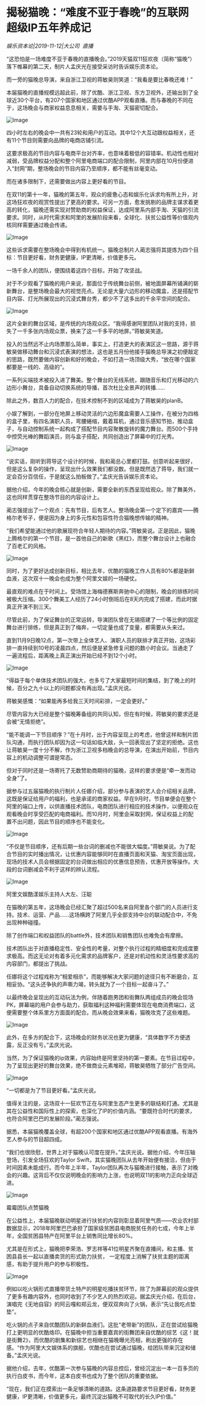 # 揭秘猫晚：“难度不亚于春晚”的互联网超级IP五年养成记

*娱乐资本论|2019-11-12|大公司 
                                                直播*

“这恐怕是一场难度不亚于春晚的直播晚会。”2019天猫双11狂欢夜（简称“猫晚”）落下帷幕的第二天，制片人孟庆光在接受采访时告诉娱乐资本论。

而一旁的猫晚总导演，来自浙江卫视的蒋敏昊则笑道：“我看是要比春晚还难！”

本届猫晚的直播规模远超此前，除了优酷、浙江卫视、东方卫视外，还输出到了全球近30个平台，有207个国家和地区通过优酷APP观看直播。而与春晚的不同在于，这场晚会与商家权益息息相关，需要与手淘、天猫密切配合。

![Image](http://p1.pstatp.com/large/pgc-image/272240092e664d51a1c9f337b6b9f028)

四小时左右的晚会中一共有23轮和用户的互动。其中12个大互动跟权益相关，还有11个节目则需要向品牌的电商店铺引流。

这要求极高的节目内容与电商平台对齐率，也意味着极低的容错率。机动性也相对减弱，受品牌权益分配和整个阿里电商端口的配合限制，阿里内部在10月份便进入“封网”期，整场晚会的节目内容乃至顺序，都不能有丝毫变动。

而在诸多限制下，还需要做出内容上更好看的节目。

在双11的第十一年，猫晚的第五年，观众的疲惫心态和娱乐化诉求均有所上升，对这场狂欢夜的观赏性提出了更高的要求。可另一方面，愈发挑剔的品牌主谋求着更高的转化，猫晚还需实现对赞助商的权益保证，达成阿里系内部手淘、天猫的引流要求。同时，从时代需求和阿里的发展阶段来看，全球化、扶贫公益性等价值观内核同样需要通过晚会传递。

![Image](http://p1.pstatp.com/large/pgc-image/db9cc77252d048d0b46bd76d8f481cb9)

这些诉求需要在整场晚会中得到有机统一。猫晚总制片人蔺志强将其提炼为四个目标：节目更好看，财务更健康，IP更清晰，价值更多元。

一场千余人的团队，便围绕着这四个目标，开始了攻坚战。

对于不少观看了猫晚的用户来说，那面位于传统舞台前侧，被地面屏幕所铺满的崭新舞台，是整场晚会最大的视觉亮点。无论是大量六边形的移动魔盒，还是搭配节目内容、灯光所展现出的沉浸式舞台秀，都少不了这多出的千余平空间的配合。

![Image](http://p3.pstatp.com/large/pgc-image/f077c25355cd40efb376644ce3aad0f7)

这片全新的舞台区域，是传统的内场观众区。“我得感谢阿里团队对我的支持，损失了一千多张内场观众票，换来了这一千多平的地屏。”蒋敏昊笑道。

投入的当然远不止内场票那么简单，事实上，打造更大的表演区这一思路，源于蒋敏昊做移动舞台和沉浸式表演的想法，这也是五月份他接手猫晚总导演之初便敲定的思路，既然要做内容创新和好的晚会，不如打造一场顶级大秀，“放在哪个国家都要是一线的、高级的”。

一系列尖端技术被投入进了舞美。整个舞台的无线系统，跟随音乐和灯光移动的六边形小舞台，具备自动切换系统的导播，首次杜比全景声的转播……

除此之外，数百人力的配合，在技术控制不到的区域成为了蒋敏昊的planB。

小娱了解到，一部分在地屏上移动灵活的六边形魔盒需要人工操作，在被分为四格的盒子里，有四名演职人员，弯腰蜷缩，戴着耳机，通过音乐感知节拍，推动盒子，与自动控制系统一起构成了搭配节目内容聚散旋转的魔力舞台。而500个手持中控荧光棒的舞蹈演员，则与盒子搭配，共同创造出了屏幕中的灯光秀。

![Image](http://p1.pstatp.com/large/pgc-image/69732cab823e4b24b7bbdad97ad0f03f)

“说实话，刚听到蒋导这个设计的时候，我和蔺总心里都打鼓。创意听起来很好，但是这么复杂的操作，呈现出什么效果我们都没数。但是既然选了蒋导，我们就一定会百分百信任，于是就这么拍板做了。”孟庆光告诉娱乐资本论。

据他介绍，今年的晚会核心就是创新，需要全新的东西呈现给观众。除了舞美外，这也同样贯穿在整场节目的内容设计上。

蔺志强提出了一个观点：先有节目，后有艺人。整场晚会第一个定下的嘉宾——腾格尔老爷子，便是因为身上的多元性和包容性符合猫晚想传输的精神。

“我们希望能通过他的歌展现符合年轻人期待的内容。”蒋敏昊说。正是因此，猫晚上腾格尔的第一个节目，是一首他自己的新歌《黑红》，而整个舞台设计上也融合了百老汇的风格。

![Image](http://p1.pstatp.com/large/pgc-image/792dfd1913e54c6ea1de614d9bffe7d0)

同时，为了更好达成创新目标，相比去年，优酷的猫晚工作人员有80%都是新鲜血液，这次双十一晚会也成为整个阿里文娱的一场硬仗。

最直观的难点在于时间上。受场馆上海梅德赛斯奔驰中心的限制，晚会的排练时间被极大压缩。300个舞美工人经历了24小时倒班后在8天内完成了搭建，而此时据真正开演不到三天。

尽管此前，为了保证舞台的正常运转，导演团队曾在无锡搭建了一个等比例的固定舞台进行排练，但是真正到了梅奔，一切定量也成了变量，都需要从头来过。

直到11月9日晚12点，第一次带上全体艺人、演职人员的联排才真正开始，这场彩排一直持续到10号的凌晨四点，然后便是紧急修复问题的数小时会议。当通走了一遍流程后，距离晚上真正演出开始已经不到12个小时。

![Image](http://p1.pstatp.com/large/pgc-image/d7636a13b56e4d48a1f2bdcfc1f2dada)

“得益于每个单体技术团队的强大，也多亏了大家最短时间的集结，到了晚上的时候，百分之九十以上的问题都没有再出现。”孟庆光说。

蒋敏昊感慨：“如果能再多给我三天时间彩排，一定会更好。”

尽管内容为大已经是整个猫晚筹备组的共同认知，但在有时候，蒋敏昊的要求还是会被“无情拒绝”。

“能不能调一下节目顺序？”在十月时，出于内容呈现上的考虑，他曾这样和制片团队沟通，而执行团队却因为这一句话如临大敌，头一回表现出了坚定的拒绝。这也让蒋敏昊一度十分不解，作为浙江卫视多档晚会的总导演，在演出开始前，节目内容上的机动调整可谓是常态。

但对于同时还是一场寄托了无数赞助商期待的猫晚，这样的要求便是“牵一发而动全身”了。

据参与过五届猫晚的执行制片人任娜介绍，部分参与表演的艺人会介绍相关品牌，这既是保证给用户的福利，也是承诺的商家权益。早在9月时，节目单便会在整个阿里的端口上传，以供直播技术团队，电商团队进行相应的技术操作，以便观众在观看晚会时享受匹配的电商福利。而10月时，阿里会采取封网，保证权益上的配置不出问题，因此节目的顺序也不能变化。

![Image](http://p1.pstatp.com/large/pgc-image/c4575d2770724826b9468df695ed1302)

“不仅是节目顺序，还有后期一些台词的删减也不能很大幅度。”蒋敏昊说。为了配合节目的实时播出情况，让优惠内容能够同时在直播页面和天猫、淘宝页面出现，现场的技术人员会根据固定的台词做出相应的优惠信息预告，优惠开放等操作。大段的台词删减会不利于这样的辨认流程。

![Image](http://p9.pstatp.com/large/pgc-image/7ec5b2c468a1487f8355dbb790d9abc5)

阿里文娱酷漾娱乐主持人大左、汪聪

在猫晚的第五年，这场晚会已经汇聚了超过500名来自阿里各个部门的人员进行支持。技术、运营、产品……这场横跨了阿里几乎全部支持中台的联动配合中，不免出现种种碰撞。

除了创作端口和权益团队的battle外，技术团队和销售团队也难免会有摩擦。

技术团队出于对直播稳定性、安全性的考量，对整个执行过程的精细度和完成度要求极高。而这无论对有着多元化需求的品牌客户，还是对机动性和灵活性要求高的内容部门，都提出了挑战。

任娜将这个过程戏称为“相爱相杀”，而能够解决大家问题的途径只有不断磨合，互相妥协。“这头还争执的声嘶力竭，转头就为了一个目标一起奋斗了。”

以最终晚会呈现出的互动玩法为例，伴随着跑男团和街舞队两组成员的晚会现场PK，屏幕端的用户会参与助力，获取福利这种福利需要体现在电商消费端口，这便需要整个体系里方方面面的配合。而从晚会效果来看，猫晚攻克了这些难题。

![Image](http://p3.pstatp.com/large/pgc-image/2f60332069e74f32b0ed4c2d4154cfe1)

此外，在多方的配合下，这场晚会的财务状况也更为健康，“具体数字不方便透露，反正没有亏。”孟庆光说。

当然，为了保证猫晚的ip效果，内容始终是阿里坚持的第一要素。在节目过程中，为了呈现出更好的舞台效果，绝不做商业元素堆砌，蒋敏昊牺牲了部分广告空间。

![Image](http://p3.pstatp.com/large/pgc-image/61a0ec56eebb409fabeff286fa870bdd)

“一切都是为了节目更好看。”孟庆光说。

值得关注的是，这场双十一狂欢节正在与阿里生态产生更多的联结和打通。尤其是其在公益性和国际性上的探索，也深化了IP的价值内涵。“要既符合时代的要求，也符合阿里巴巴的发展阶段。”蔺志强说。

据悉，本届猫晚覆盖全球，有超200个国家和地区通过优酷APP观看直播。有海外艺人参与的节目超四成。

“我们也很欣慰，世界上对于猫晚认可度在提升。”孟庆光说。据他介绍，今年压轴登场，引发全场狂欢的Taylor Swift，其实猫晚团队从去年开始便有接洽，但由于时间因素未能成行。而今年上半年，Taylor团队再次与猫晚进行接触，表示了对晚会的兴趣。这背后不仅仅说明晚会的影响力上涨，也说明双11的影响力正向全球迈进。

![Image](http://p3.pstatp.com/large/pgc-image/9598e35064ae4aabbf0faf6799530c3b)

霉霉团队点赞猫晚

在公益性上，本届猫晚联动明星进行扶贫的内容则彰显着阿里气质——农业农村部数据显示，2018年阿里巴巴承担了国家级贫困县电商脱贫任务的七成，今年上半年，全国贫困县特产在阿里平台上销售同比增长80%。

尤其是在形式上，猫晚把李荣浩、罗志祥等41位明星齐聚在直播间，和主播、贫困县县长一起以直播卖货的形式助力扶贫， 一定程度上消解了扶贫主题的距离感，有助于提升用户的参与积极性。

![Image](http://p3.pstatp.com/large/pgc-image/fb8d7c6a25124ccf8119415c189b7f68)

例如以吃火锅形式直播带货土特产的明星吃播扶贫环节，除了为屏幕前的观众提供了更多有趣内容外，也同时收到了不少艺人的热烈欢迎。据孟庆光介绍，在后台，演唱完《无地自容》的阿云嘎和郑云龙，便双双奔向了火锅，表示“先让我吃点垫垫”。

吃火锅的点子来自优酷团队的新鲜血液们。这批“老带新”的团队，正在尝试给猫晚打上更明显的优酷烙印。在猫晚中担当重要嘉宾的街舞团来自优酷的综艺《这！就是街舞2》，而优酷的剧集和新综艺也相继在猫晚曝光亮相，刷出更强的存在感。“作为阿里大文娱体系的旗舰，优酷也在尝试通过猫晚，给团队带来沉淀和储备。”孟庆光说。

据他介绍，去年，优酷第一次参与猫晚的内容总控后，曾经沉淀出一本一百多页的执行白皮书，而今年，这本白皮书也成为了整个团队的重要依据。

“现在，我们正在摸索出一条足够清晰的道路。这条道路要求节目更好看，财务更健康，IP更清晰，价值更多元，最终沉淀出猫晚不可取代的长久IP价值。”

